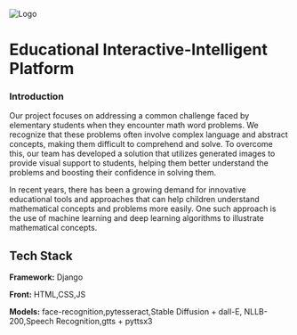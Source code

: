 
![Logo](https://i.imgur.com/ixdsn4y.png)




# Educational Interactive-Intelligent Platform

### Introduction
Our project focuses on addressing a common challenge faced by elementary students when they encounter math word problems. We recognize that these problems often involve complex language and abstract concepts, making them difficult to comprehend and solve. To overcome this, our team has developed a solution that utilizes generated images to provide visual support to students, helping them better understand the problems and boosting their confidence in solving them.

In recent years, there has been a growing demand for innovative educational tools and approaches that can help children understand mathematical concepts and problems more easily. One such approach is the use of machine learning and deep learning algorithms to illustrate mathematical concepts.



## Tech Stack

**Framework:** Django

**Front:** HTML,CSS,JS

**Models:** face-recognition,pytesseract,Stable Diffusion + dall-E, NLLB-200,Speech Recognition,gtts + pyttsx3




